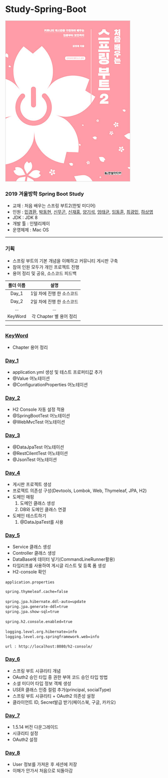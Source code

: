 # Study-Spring-Boot

![교재](./images/1.jpg)

### 2019 겨울방학 Spring Boot Study
- 교재 : 처음 배우는 스프링 부트2(한빛 미디어)
- 인원 : [민경환](https://www.github.com/ber01), [박동현](https://www.github.com/pdh6547), [신무곤](https://www.github.com/mkshin96), [신재홍](https://www.github.com/woghd9072), [양기석](https://www.github.com/yks095), [엄태균](https://www.github.com/etg6550), [임동훈](https://www.github.com/dongh9508), [최광민](https://www.github.com/rhkd4560), [하상엽](https://www.github.com/hagome0)
- JDK : JDK 8
- 개발 툴 : 인텔리제이
- 운영체제 : Mac OS

---

### 기획
- 스프링 부트의 기본 개념을 이해하고 커뮤니티 게시판 구축
- 참여 인원 모두가 개인 프로젝트 진행
- 용어 정리 및 공유, 소스코드 피드백

| 폴더 이름 | 설명 |
|:--------:|:--------:|
| Day_1 | 1일 차에 진행 한 소스코드 |
| Day_2 | 2일 차에 진행 한 소스코드 |
| ... | ... |
| KeyWord | 각 Chapter 별 용어 정리 |

---

### [KeyWord](https://github.com/ber01/Study-Spring-Boot/tree/master/keyword)
- Chapter 용어 정리

### [Day_1](https://github.com/ber01/Study-Spring-Boot/tree/master/Day_1)
- application.yml 생성 및 테스트 프로퍼티값 추가
- @Value 어노테이션
- @ConfigurationProperties 어노테이션

### [Day_2](https://github.com/ber01/Study-Spring-Boot/tree/master/Day_2)
- H2 Console 자동 설정 적용
- @SpringBootTest 어노테이션
- @WebMvcTest 어노테이션

### [Day_3](https://github.com/ber01/Study-Spring-Boot/tree/master/Day_3)
- @DataJpaTest 어노테이션
- @RestCilentTest 어노테이션
- @JsonTest 어노테이션

### [Day_4](https://github.com/ber01/Study-Spring-Boot/tree/master/Day_4)
- 게시판 프로젝트 생성
- 프로젝트 의존성 구성(Devtools, Lombok, Web, Thymeleaf, JPA, H2)
- 도메인 매핑
  1. 도메인 클래스 생성
  2. DB와 도메인 클래스 연결
- 도메인 테스트하기
  1. @DataJpaTest를 사용

### [Day_5](https://github.com/ber01/Study-Spring-Boot/tree/master/Day_5)
- Service 클래스 생성
- Controller 클래스 생성
- DataBase에 데이터 넣기(CommandLineRunner활용)
- 타임리프를 사용하여 게시글 리스트 및 등록 폼 생성
- H2-console 확인

`application.properties`
~~~
spring.thymeleaf.cache=false

spring.jpa.hibernate.ddl-auto=update
spring.jpa.generate-ddl=true
spring.jpa.show-sql=true

spring.h2.console.enabled=true

logging.level.org.hibernate=info
logging.level.org.springframework.web=info
~~~
`url : http://localhost:8080/h2-console/`


### [Day_6](https://github.com/ber01/Study-Spring-Boot/tree/master/Day_6)
- 스프링 부트 시큐리티 개념
- OAuth2 승인 타입 중 권한 부여 코드 승인 타입 방법
- 소셜 미디어 타입 정보 객체 생성
- USER 클래스 인증 컬럼 추가(principal, socialType)
- 스프링 부트 시큐리티 + OAuth2 의존성 설정
- 클라이언트 ID, Secret발급 받기(페이스북, 구글, 카카오)

### [Day_7](https://github.com/ber01/Study-Spring-Boot/tree/master/Day_7)
- 1.5.14 버전 다운그레이드
- 시큐리티 설정
- OAuth2 설정

### [Day_8](https://github.com/ber01/Study-Spring-Boot/tree/master/Day_8)
- User 정보를 가져온 후 세션에 저장
- 이해가 안가서 처음으로 되돌아감
